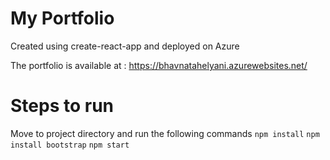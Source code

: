 # My Portfolio

Created using create-react-app and deployed on Azure

The portfolio is available at : https://bhavnatahelyani.azurewebsites.net/

# Steps to run

Move to project directory and run the following commands
 `npm install`
 `npm install bootstrap`
 `npm start`
